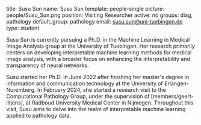 title: Susu Sun
name: Susu Sun
template: people-single
picture: people/Susu_Sun.png
position: Visiting Researcher
active: no
groups: diag, pathology
default_group: pathology
email: susu.sun@uni-tuebingen.de
type: student

Susu Sun is currently pursuing a Ph.D. in the Machine Learning in Medical Image Analysis group at the University of Tuebingen. Her research primarily centers on developing interpretable machine learning methods for medical image analysis, with a broader focus on enhancing the interpretability and transparency of neural networks.

Susu started her Ph.D. in June 2022 after finishing her master's degree in information and communication technology at the University of Erlangen-Nuremberg. In February 2024, she started a research visit to the Computational Pathology Group, under the supervision of [members/geert-litjens], at Radboud University Medical Center in Nijmegen. Throughout this visit, Susu aims to delve into the realm of interpretable machine learning applied to pathology data.